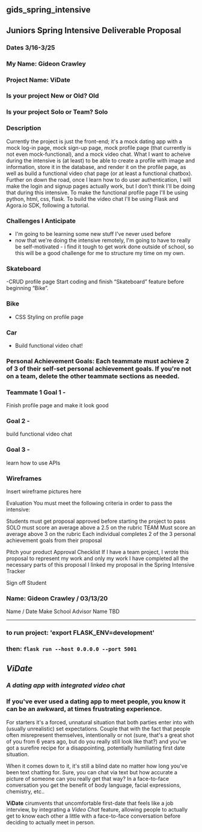 

## gids_spring_intensive
## Juniors Spring Intensive Deliverable Proposal

### Dates 3/16-3/25

### My Name: Gideon Crawley

### Project Name: ViDate

### Is your project New or Old? Old

### Is your project Solo or Team? Solo

### Description

Currently the project is just the front-end; it's a mock dating app with a mock log-in page, mock sign-up page, mock profile page (that currently is not even mock-functional), and a mock video chat. What I want to acheive during the intensive is (at least) to be able to create a profile with image and information, store it in the database, and render it on the profile page, as well as build a functional video chat page (or at least a functional chatbox). Further on down the road, once I learn how to do user authentication, I will make the login and signup pages actually work, but I don't think I'll be doing that during this intensive. To make the functional profile page I'll be using python, html, css, flask. To build the video chat I'll be using Flask and Agora.io SDK, following a tutorial.

### Challenges I Anticipate

- I'm going to be learning some new stuff I've never used before
- now that we're doing the intensive remotely, I'm going to have to really be self-motivated - i find it tough to get work done outside of school, so this will be a good challenge for me to structure my time on my own.

### Skateboard

-CRUD profile page
Start coding and finish “Skateboard” feature before beginning “Bike”.

### Bike

- CSS Styling on profile page

### Car
- Build functional video chat!

### Personal Achievement Goals: Each teammate must achieve 2 of 3 of their self-set personal achievement goals. If you're not on a team, delete the other teammate sections as needed.

### Teammate 1 Goal 1 - 
Finish profile page and make it look good 
### Goal 2 - 
build functional video chat 
### Goal 3 - 
learn how to use APIs

### Wireframes 
Insert wireframe pictures here

Evaluation You must meet the following criteria in order to pass the intensive:

Students must get proposal approved before starting the project to pass SOLO must score an average above a 2.5 on the rubric TEAM Must score an average above 3 on the rubric Each individual completes 2 of the 3 personal achievement goals from their proposal

Pitch your product Approval Checklist If I have a team project, I wrote this proposal to represent my work and only my work I have completed all the necessary parts of this proposal I linked my proposal in the Spring Intensive Tracker 

Sign off Student 
### Name: Gideon Crawley / 03/13/20

Name / Date Make School Advisor Name TBD

------------------------------------------------------------------

### to run project:  'export FLASK_ENV=development' 
### then: `flask run --host 0.0.0.0 --port 5001`
 
## ***ViDate*** #
### *A dating app with integrated video chat* ###

### If you've ever used a dating app to meet people, you know it can be an awkward, at times frustrating experience. ###

For starters it's a forced, unnatural situation that both parties enter into with (usually unrealistic) set expectations. Couple that with the fact that people often misrepresent themselves, intentionally or not (sure, that's a great shot of you from 6 years ago, but do you really still look like that?) and you've got a surefire recipe for a disappointing, potentially humiliating first date situation.

When it comes down to it, it's still a blind date no matter how long you've been text chatting for. Sure, you can chat via text but how accurate a picture of someone can you really get that way? In a face-to-face conversation you get the benefit of body language, facial expressions, chemistry, etc.. 

**ViDate** cirumvents that uncomfortable first-date that feels like a job interview, by integrating a *Video Chat* feature, allowing people to actually get to know each other a little with a face-to-face conversation before deciding to actually meet in person.



